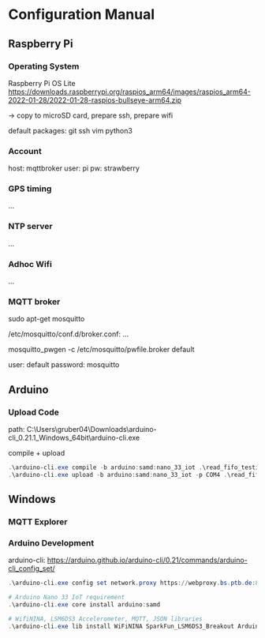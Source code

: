 # Configuration Manual

## Raspberry Pi

### Operating System

Raspberry Pi OS Lite
<https://downloads.raspberrypi.org/raspios_arm64/images/raspios_arm64-2022-01-28/2022-01-28-raspios-bullseye-arm64.zip>

-> copy to microSD card, prepare ssh, prepare wifi

default packages: git ssh vim python3

### Account

host: mqttbroker
user: pi
pw: strawberry

### GPS timing

...

### NTP server

...

### Adhoc Wifi

...

### MQTT broker

sudo apt-get mosquitto

/etc/mosquitto/conf.d/broker.conf:
...

mosquitto_pwgen -c /etc/mosquitto/pwfile.broker default

user: default
password: mosquitto

## Arduino

### Upload Code

path: C:\Users\gruber04\Downloads\arduino-cli_0.21.1_Windows_64bit\arduino-cli.exe

compile + upload

```powershell
.\arduino-cli.exe compile -b arduino:samd:nano_33_iot .\read_fifo_testing\
.\arduino-cli.exe upload -b arduino:samd:nano_33_iot -p COM4 .\read_fifo_testing\
```

## Windows

### MQTT Explorer

### Arduino Development

arduino-cli: <https://arduino.github.io/arduino-cli/0.21/commands/arduino-cli_config_set/>

```powershell
.\arduino-cli.exe config set network.proxy https://webproxy.bs.ptb.de:8080

# Arduino Nano 33 IoT requirement
.\arduino-cli.exe core install arduino:samd

# WifiNINA, LSM6DS3 Accelerometer, MQTT, JSON libraries
.\arduino-cli.exe lib install WiFiNINA SparkFun_LSM6DS3_Breakout ArduinoMqttClient ArduinoJson
```
